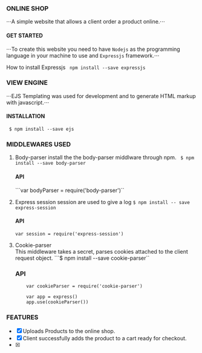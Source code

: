 ### ONLINE SHOP

⋅⋅⋅A simple website that allows a client order a product online.⋅⋅⋅

#### GET STARTED

⋅⋅⋅To create this website you need to have ``Nodejs`` as the programming language in your machine to use and ```Expressjs``` framework.⋅⋅⋅

How to install Expressjs 
    ``` npm install --save expressjs```

### VIEW ENGINE
⋅⋅⋅EJS Templating was used for development and to generate HTML markup with javascript.⋅⋅⋅

 #### INSTALLATION
 ``` $ npm install --save ejs```


### MIDDLEWARES USED
1. Body-parser
    install the the body-parser middlware through npm.
    ``` $ npm install --save body-parser```

    #### API
    ```var bodyParser = require('body-parser')``

2. Express session
    session are used to give a log
    ```$ npm install -- save express-session```

    #### API
    ```var session = require('express-session')```

3. Cookie-parser    
    This middleware takes a secret, parses cookies attached to the client request object. 
        ```$ npm install --save cookie-parser``

    ### API
    ```var express = require('express')
        var cookieParser = require('cookie-parser')
        
        var app = express()
        app.use(cookieParser())
    ```

### FEATURES
- [x] Uploads Products to the online shop.
- [x] Client successfully adds the product to a cart ready for checkout.
- [x] 

